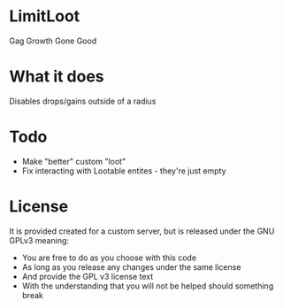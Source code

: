 # LimitLoot
Gag Growth Gone Good

# What it does
Disables drops/gains outside of a radius

# Todo
* Make "better" custom "loot"
* Fix interacting with Lootable entites - they're just empty

# License
It is provided created for a custom server, but is released under the GNU GPLv3 meaning:
* You are free to do as you choose with this code
* As long as you release any changes under the same license
* And provide the GPL v3 license text
* With the understanding that you will not be helped should something break

